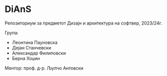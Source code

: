 # DiAnS
Репозиториум за предметот Дизајн и архитектура на софтвер, 2023/24г.

Група:
* Леонтина Пауновска
* Дејан Станчевски
* Александар Филиповски
* Берна Хоџин

Ментор: проф. д-р. Љупчо Антовски

